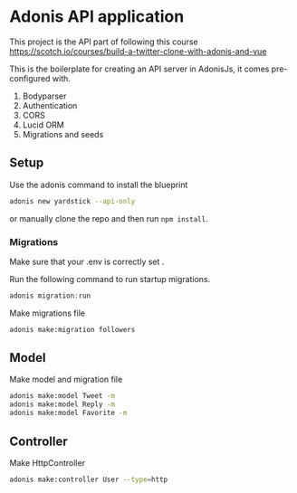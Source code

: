 # Adonis API application

This project is the API part of following this course https://scotch.io/courses/build-a-twitter-clone-with-adonis-and-vue

This is the boilerplate for creating an API server in AdonisJs, it comes pre-configured with.

1. Bodyparser
2. Authentication
3. CORS
4. Lucid ORM
5. Migrations and seeds

## Setup

Use the adonis command to install the blueprint

```bash
adonis new yardstick --api-only
```

or manually clone the repo and then run `npm install`.


### Migrations

Make sure that your .env is correctly set .

Run the following command to run startup migrations.

```js
adonis migration:run
```

Make migrations file
```bash
adonis make:migration followers
```

## Model

Make model and migration file

```bash
adonis make:model Tweet -m
adonis make:model Reply -m
adonis make:model Favorite -m
```

## Controller

Make HttpController

```bash
adonis make:controller User --type=http
```
